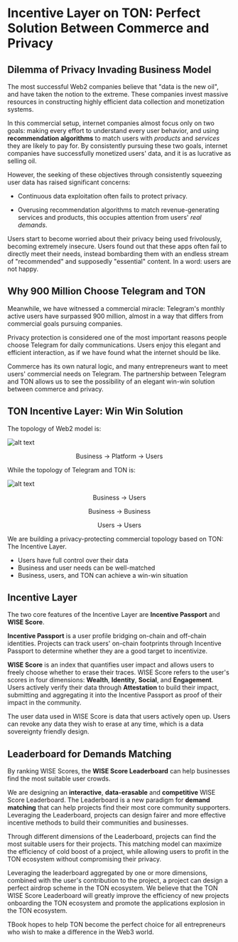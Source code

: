 # Incentive Layer on TON: Perfect Solution Between Commerce and Privacy

## Dilemma of Privacy Invading Business Model

The most successful Web2 companies believe that "data is the new oil", and have taken the notion to the extreme. These companies invest massive resources in constructing highly efficient data collection and monetization systems.

In this commercial setup, internet companies almost focus only on two goals: making every effort to understand every user behavior, and using **recommendation algorithms** to match users with _products_ and _services_ they are likely to pay for. By consistently pursuing these two goals, internet companies have successfully monetized users' data, and it is as lucrative as selling oil.

However, the seeking of these objectives through consistently squeezing user data has raised significant concerns:

- Continuous data exploitation often fails to protect privacy.

- Overusing recommendation algorithms to match revenue-generating services and products, this occupies attention from users' _real demands_.

Users start to become worried about their privacy being used frivolously, becoming extremely insecure. Users found out that these apps often fail to directly meet their needs, instead bombarding them with an endless stream of "recommended" and supposedly "essential" content. In a word: users are not happy.

## Why 900 Million Choose Telegram and TON

Meanwhile, we have witnessed a commercial miracle: Telegram's monthly active users have surpassed 900 million, almost in a way that differs from commercial goals pursuing companies.

Privacy protection is considered one of the most important reasons people choose Telegram for daily communications. Users enjoy this elegant and efficient interaction, as if we have found what the internet should be like.

Commerce has its own natural logic, and many entrepreneurs want to meet users' commercial needs on Telegram. The partnership between Telegram and TON allows us to see the possibility of an elegant win-win solution between commerce and privacy.

## TON Incentive Layer: Win Win Solution

The topology of Web2 model is:

![alt text](https://github.com/tbook-dev/ton-builder-score/blob/main/pics/businessusersplatform.png)


<p align="center">
Business -> Platform -> Users
</p>

While the topology of Telegram and TON is:
<p align="center">

![alt text](https://github.com/tbook-dev/ton-builder-score/blob/main/pics/b2b.png)
</p>

<p align="center">
Business -> Users
</p>
<p align="center">
Business -> Business
</p>
<p align="center">
Users -> Users
</p>

We are building a privacy-protecting commercial topology based on TON: The Incentive Layer.

- Users have full control over their data
- Business and user needs can be well-matched
- Business, users, and TON can achieve a win-win situation

## Incentive Layer

The two core features of the Incentive Layer are **Incentive Passport** and **WISE Score**.

**Incentive Passport** is a user profile bridging on-chain and off-chain identities. Projects can track users' on-chain footprints through Incentive Passport to determine whether they are a good target to incentivize.

**WISE Score** is an index that quantifies user impact and allows users to freely choose whether to erase their traces. WISE Score refers to the user's scores in four dimensions: **Wealth**, **Identity**, **Social**, and **Engagement**. Users actively verify their data through **Attestation** to build their impact, submitting and aggregating it into the Incentive Passport as proof of their impact in the community. 

The user data used in WISE Score is data that users actively open up. Users can revoke any data they wish to erase at any time, which is a data sovereignty friendly design.

## Leaderboard for Demands Matching 

By ranking WISE Scores, the **WISE Score Leaderboard** can help businesses find the most suitable user crowds.

We are designing an **interactive**, **data-erasable** and **competitive** WISE Score Leaderboard. The Leaderboard is a new paradigm for **demand matching** that can help projects find their most core community supporters. Leveraging the Leaderboard, projects can design fairer and more effective incentive methods to build their communities and businesses.

Through different dimensions of the Leaderboard, projects can find the most suitable users for their projects. This matching model can maximize the efficiency of cold boost of a project, while allowing users to profit in the TON ecosystem without compromising their privacy.

Leveraging the leaderboard aggregated by one or more dimensions, combined with the user's contribution to the project, a project can design a perfect airdrop scheme in the TON ecosystem. We believe that the TON WISE Score Leaderboard will greatly improve the efficiency of new projects onboarding the TON ecosystem and promote the applications explosion in the TON ecosystem.

TBook hopes to help TON become the perfect choice for all entrepreneurs who wish to make a difference in the Web3 world.
